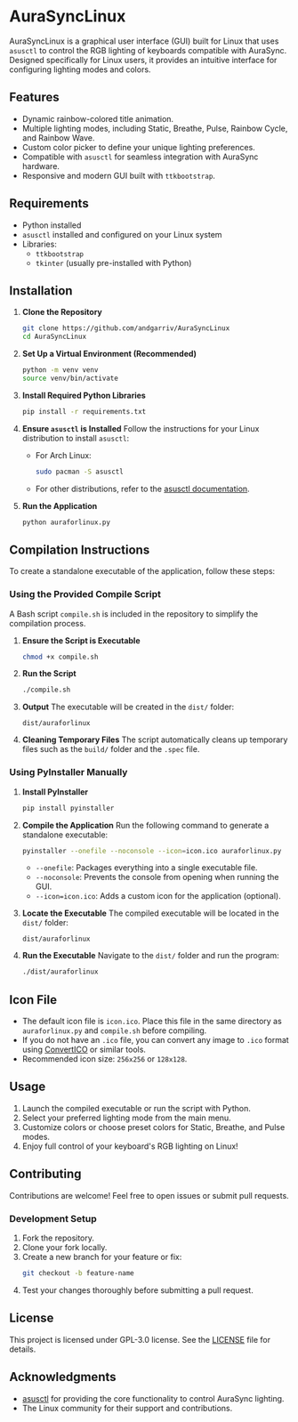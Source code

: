 # AuraSyncLinux
AuraSyncLinux is a graphical user interface (GUI) built for Linux that uses `asusctl` to control the RGB lighting of keyboards compatible with AuraSync. Designed specifically for Linux users, it provides an intuitive interface for configuring lighting modes and colors.

## Features

- Dynamic rainbow-colored title animation.
- Multiple lighting modes, including Static, Breathe, Pulse, Rainbow Cycle, and Rainbow Wave.
- Custom color picker to define your unique lighting preferences.
- Compatible with `asusctl` for seamless integration with AuraSync hardware.
- Responsive and modern GUI built with `ttkbootstrap`.

## Requirements

- Python installed
- `asusctl` installed and configured on your Linux system
- Libraries:
  - `ttkbootstrap`
  - `tkinter` (usually pre-installed with Python)

## Installation

1. **Clone the Repository**
   ```bash
   git clone https://github.com/andgarriv/AuraSyncLinux
   cd AuraSyncLinux
   ```

2. **Set Up a Virtual Environment (Recommended)**
   ```bash
   python -m venv venv
   source venv/bin/activate
   ```

3. **Install Required Python Libraries**
   ```bash
   pip install -r requirements.txt
   ```

4. **Ensure `asusctl` is Installed**
   Follow the instructions for your Linux distribution to install `asusctl`:
   - For Arch Linux:
     ```bash
     sudo pacman -S asusctl
     ```
   - For other distributions, refer to the [asusctl documentation](https://gitlab.com/asus-linux/asusctl).

5. **Run the Application**
   ```bash
   python auraforlinux.py
   ```

## Compilation Instructions

To create a standalone executable of the application, follow these steps:

### Using the Provided Compile Script

A Bash script `compile.sh` is included in the repository to simplify the compilation process.

1. **Ensure the Script is Executable**
   ```bash
   chmod +x compile.sh
   ```

2. **Run the Script**
   ```bash
   ./compile.sh
   ```

3. **Output**
   The executable will be created in the `dist/` folder:
   ```plaintext
   dist/auraforlinux
   ```

4. **Cleaning Temporary Files**
   The script automatically cleans up temporary files such as the `build/` folder and the `.spec` file.

### Using PyInstaller Manually

1. **Install PyInstaller**
   ```bash
   pip install pyinstaller
   ```

2. **Compile the Application**
   Run the following command to generate a standalone executable:
   ```bash
   pyinstaller --onefile --noconsole --icon=icon.ico auraforlinux.py
   ```

   - `--onefile`: Packages everything into a single executable file.
   - `--noconsole`: Prevents the console from opening when running the GUI.
   - `--icon=icon.ico`: Adds a custom icon for the application (optional).

3. **Locate the Executable**
   The compiled executable will be located in the `dist/` folder:
   ```plaintext
   dist/auraforlinux
   ```

4. **Run the Executable**
   Navigate to the `dist/` folder and run the program:
   ```bash
   ./dist/auraforlinux
   ```

## Icon File

- The default icon file is `icon.ico`. Place this file in the same directory as `auraforlinux.py` and `compile.sh` before compiling.
- If you do not have an `.ico` file, you can convert any image to `.ico` format using [ConvertICO](https://convertico.com/) or similar tools.
- Recommended icon size: `256x256` or `128x128`.

## Usage

1. Launch the compiled executable or run the script with Python.
2. Select your preferred lighting mode from the main menu.
3. Customize colors or choose preset colors for Static, Breathe, and Pulse modes.
4. Enjoy full control of your keyboard's RGB lighting on Linux!

## Contributing

Contributions are welcome! Feel free to open issues or submit pull requests.

### Development Setup

1. Fork the repository.
2. Clone your fork locally.
3. Create a new branch for your feature or fix:
   ```bash
   git checkout -b feature-name
   ```
4. Test your changes thoroughly before submitting a pull request.

## License

This project is licensed under GPL-3.0 license. See the [LICENSE](LICENSE) file for details.

## Acknowledgments

- [asusctl](https://gitlab.com/asus-linux/asusctl) for providing the core functionality to control AuraSync lighting.
- The Linux community for their support and contributions.

